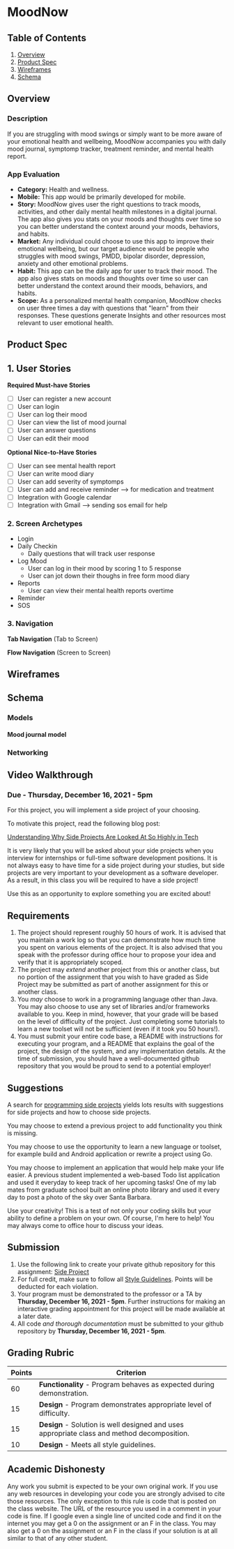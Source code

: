 MoodNow
============

## Table of Contents
1. [Overview](#Overview)
1. [Product Spec](#Product-Spec)
1. [Wireframes](#Wireframes)
2. [Schema](#Schema)

## Overview
### Description
If you are struggling with mood swings or simply want to be more aware of your emotional health and wellbeing, MoodNow accompanies you with daily mood journal, symptomp tracker, treatment reminder, and mental health report.

### App Evaluation

- **Category:** Health and wellness.
- **Mobile:** This app would be primarily developed for mobile.
- **Story:** MoodNow gives user the right questions to track moods, activities, and other daily mental health milestones in a digital journal. The app also gives you stats on your moods and thoughts over time so you can better understand the context around your moods, behaviors, and habits.
- **Market:** Any individual could choose to use this app to improve their emotional wellbeing, but our target audience would be people who struggles with mood swings, PMDD, bipolar disorder, depression, anxiety and other emotional problems.
- **Habit:** This app can be the daily app for user to track their mood. The app also gives stats on moods and thoughts over time so user can better understand the context around their moods, behaviors, and habits. 
- **Scope:** As a personalized mental health companion, MoodNow checks on user three times a day with questions that "learn" from their responses. These questions generate Insights and other resources most relevant to user emotional health.

## Product Spec

## 1. User Stories

**Required Must-have Stories**
- [ ] User can register a new account
- [ ] User can login
- [ ] User can log their mood 
- [ ] User can view the list of mood journal
- [ ] User can answer questions 
- [ ] User can edit their mood

**Optional Nice-to-Have Stories**
- [ ] User can see mental health report
- [ ] User can write mood diary
- [ ] User can add severity of symptomps 
- [ ] User can add and receive reminder --> for medication and treatment
- [ ] Integration with Google calendar
- [ ] Integration with Gmail --> sending sos email for help
    
### 2. Screen Archetypes
* Login
* Daily Checkin
    * Daily questions that will track user response
* Log Mood
    * User can log in their mood by scoring 1 to 5 response
    * User can jot down their thoughs in free form mood diary
* Reports
    * User can view their mental health reports overtime
* Reminder
* SOS

### 3. Navigation

**Tab Navigation** (Tab to Screen)

**Flow Navigation** (Screen to Screen)

## Wireframes

## Schema 

### Models

#### Mood journal model

### Networking

## Video Walkthrough


### Due - Thursday, December 16, 2021 - 5pm

For this project, you will implement a side project of your choosing.

To motivate this project, read the following blog post:

[Understanding Why Side Projects Are Looked At So Highly in Tech](https://www.linkedin.com/pulse/understanding-why-side-projects-looked-so-highly-tech-ming-chow/)

It is very likely that you will be asked about your side projects when you interview for internships or full-time software development positions. It is not always easy to have time for a side project during your studies, but side projects are very important to your development as a software developer. As a result, in this class you will be required to have a side project! 

Use this as an opportunity to explore something you are excited about! 

## Requirements

1. The project should represent roughly 50 hours of work. It is advised that you maintain a work log so that you can demonstrate how much time you spent on various elements of the project. It is also advised that you speak with the professor during office hour to propose your idea and verify that it is appropriately scoped.
2. The project may *extend* another project from this or another class, but no portion of the assignment that you wish to have graded as Side Project may be submitted as part of another assignment for this or another class.
3. You *may* choose to work in a programming language other than Java. You may also choose to use any set of libraries and/or frameworks available to you. Keep in mind, however, that your grade will be based on the level of difficulty of the project. Just completing some tutorials to learn a new toolset will not be sufficient (even if it took you 50 hours!).
4. You must submit your entire code base, a README with instructions for executing your program, and a README that explains the goal of the project, the design of the system, and any implementation details. At the time of submission, you should have a well-documented github repository that you would be proud to send to a potential employer!

## Suggestions

A search for [programming side projects](https://www.google.com/search?q=programming+side+projects&oq=programming+side+projects&aqs=chrome..69i57.3250j0j7&sourceid=chrome&ie=UTF-8) yields lots results with suggestions for side projects and how to choose side projects.

You may choose to extend a previous project to add functionality you think is missing.

You may choose to use the opportunity to learn a new language or toolset, for example build and Android application or rewrite a project using Go.

You may choose to implement an application that would help make your life easier. A previous student implemented a web-based Todo list application and used it everyday to keep track of her upcoming tasks! One of my lab mates from graduate school built an online photo library and used it every day to post a photo of the sky over Santa Barbara. 

Use your creativity! This is a test of not only your coding skills but your ability to define a problem on your own. Of course, I'm here to help! You may always come to office hour to discuss your ideas.

## Submission

1. Use the following link to create your private github repository for this assignment: [Side Project](https://classroom.github.com/a/rMpWJJ-_)
2. For full credit, make sure to follow all [Style Guidelines](https://github.com/CS601-F21/notes/blob/main/admin/style.md). Points will be deducted for each violation.
3. Your program must be demonstrated to the professor or a TA by **Thursday, December 16, 2021 - 5pm**. Further instructions for making an interactive grading appointment for this project will be made available at a later date.
4. All code *and thorough documentation* must be submitted to your github repository by **Thursday, December 16, 2021 - 5pm**.

## Grading Rubric

| Points | Criterion |
| ------ | -------- |  
| 60 | **Functionality** - Program behaves as expected during demonstration. |  
| 15 | **Design** - Program demonstrates appropriate level of difficulty. |  
| 15 | **Design** - Solution is well designed and uses appropriate class and method decomposition. | 
| 10 | **Design** - Meets all style guidelines. |  


## Academic Dishonesty

Any work you submit is expected to be your own original work. If you use any web resources in developing your code you are strongly advised to cite those resources. The only exception to this rule is code that is posted on the class website. The URL of the resource you used in a comment in your code is fine. If I google even a single line of uncited code and find it on the internet you may get a 0 on the assignment or an F in the class. You may also get a 0 on the assignment or an F in the class if your solution is at all similar to that of any other student.


